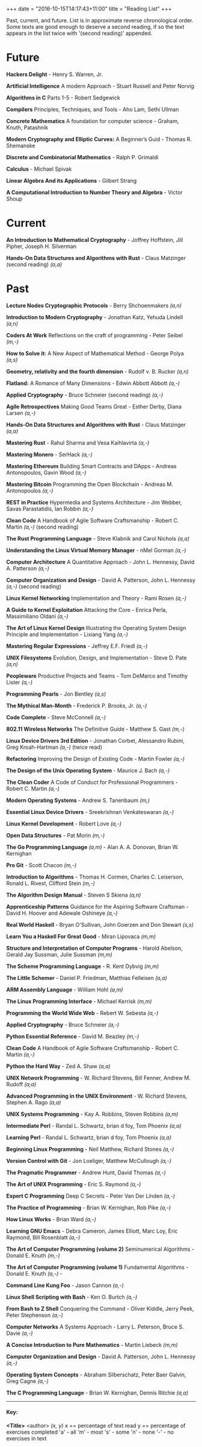 +++
date = "2016-10-15T14:17:43+11:00"
title = "Reading List"
+++

Past, current, and future. List is in approximate reverse chronological order.
Some texts are good enough to deserve a second reading, if so the text appears
in the list twice with '(second reading)' appended.

# Future

**Hackers Delight** - Henry S. Warren, Jr.

**Artificial Intelligence** A modern Approach - Stuart Russell and Peter Norvig

**Algorithms in C** Parts 1-5 - Robert Sedgewick

**Compilers** Principles, Techniques, and Tools - Aho Lam, Sethi Ullman

**Concrete Mathematics** A foundation for computer science - Graham, Knuth, Patashnik

**Modern Cryptography and Elliptic Curves:** A Beginner’s Guid - Thomas R. Shemanske

**Discrete and Combinatorial Mathematics** - Ralph P. Grimaldi

**Calculus** - Michael Spivak

**Linear Algebra And its Applications** - Gilbert Strang

**A Computational Introduction to Number Theory and Algebra** - Victor Shoup

# Current

**An Introduction to Mathematical Cryptography** - Joffrey Hoffstein, Jill Pipher, Joseph H. Silverman

**Hands-On Data Structures and Algorithms with Rust** - Claus Matzinger (second reading) *(a,a)*

# Past

**Lecture Nodes Cryptographic Protocols** - Berry Shchoenmakers *(a,n)*

**Introduction to Modern Cryptography** - Jonathan Katz, Yehuda Lindell *(a,n)*

**Coders At Work** Reflections on the craft of programming - Peter Seibel *(m,-)*

**How to Solve it:** A New Aspect of Mathematical Method - George Polya *(a,s)*

**Geometry, relativity and the fourth dimension** - Rudolf v. B. Rucker *(a,n)*

**Flatland:** A Romance of Many Dimensions - Edwin Abbott Abbott *(a,-)*

**Applied Cryptography** - Bruce Schneier (second reading) *(a,-)*

**Agile Retrospectives** Making Good Teams Great - Esther Derby, Diana Larsen *(a,-)*

**Hands-On Data Structures and Algorithms with Rust** - Claus Matzinger *(a,a)*

**Mastering Rust** - Rahul Sharma and Vesa Kaihlavirta *(a,-)*

**Mastering Monero** - SerHack *(a,-)*

**Mastering Ethereum** Building Smart Contracts and DApps - Andreas Antonopoulos, Gavin Wood *(a,-)*

**Mastering Bitcoin** Programming the Open Blockchain - Andreas M. Antonopoulos *(a,-)*

**REST in Practice** Hypermedia and Systems Architecture - Jim Webber, Savas Parastatidis, Ian Robbin *(a,-)*

**Clean Code** A Handbook of Agile Software Craftsmanship - Robert C. Martin *(a,-)* (second reading)

**The Rust Programming Language** - Steve Klabnik and Carol Nichols *(a,a)*

**Understanding the Linux Virtual Memory Manager** - nMel Gorman *(a,-)*

**Computer Architecture** A Quantitative Approach - John L. Hennessy, David A. Patterson *(a,-)*

**Computer Organization and Design** - David A. Patterson, John L. Hennessy *(a,-)* (second reading)

**Linux Kernel Networking** Implementation and Theory - Rami Rosen  *(a,-)*

**A Guide to Kernel Exploitation** Attacking the Core - Enrica Perla, Massimiliano Oldani *(a,-)*

**The Art of Linux Kernel Design** Illustrating the Operating System Design Principle and Implementation - Lixiang Yang *(a,-)*

**Mastering Regular Expressions** - Jeffrey E.F. Friedl *(a,-)*

**UNIX Filesystems** Evolution, Design, and Implementation - Steve D. Pate *(a,n)*

**Peopleware** Productive Projects and Teams - Tom DeMarco and Timothy Lister *(a,-)*

**Programming Pearls** - Jon Bentley *(a,s)* 

**The Mythical Man-Month** - Frederick P. Brooks, Jr. *(a,-)*

**Code Complete** - Steve McConnell *(a,-)*

**802.11 Wireless Networks** The Definitive Guide - Matthew S. Gast *(m,-)*

**Linux Device Drivers 3rd Edition** - Jonathan Corbet, Alessandro Rubini, Greg Kroah-Hartman *(a,-)* (twice read)

**Refactoring** Improving the Design of Existing Code - Martin Fowler *(a,-)*

**The Design of the Unix Operating System** - Maurice J. Bach *(a,-)*

**The Clean Coder** A Code of Conduct for Professional Programmers - Robert C. Martin *(a,-)*

**Modern Operating Systems** - Andrew S. Tanenbaum *(m,)*

**Essential Linux Device Drivers** - Sreekrishnan Venkateswaran *(a,-)*

**Linux Kernel Development** - Robert Love *(a,-)*

**Open Data Structures** - Pat Morin *(m,-)*

**The Go Programming Language** *(a,m)* - Alan A. A. Donovan, Brian W. Kernighan

**Pro Git** - Scott Chacon *(m,-)*

**Introduction to Algorithms** - Thomas H. Cormen, Charles C. Leiserson, Ronald L. Rivest, Clifford Stein *(m,-)*

**The Algorithm Design Manual** - Steven S Skiena *(a,n)*

**Apprenticeship Patterns** Guidance for the Aspiring Software Craftsman - David H. Hoover and Adewale Oshineye *(a,-)*

**Real World Haskell** - Bryan O'Sullivan, John Goerzen and Don Stewart *(s,s)*

**Learn You a Haskell For Great Good** - Miran Lipovaca *(m,m)*

**Structure and Interpretation of Computer Programs** - Harold Abelson, Gerald Jay Sussman, Julie Sussman *(m,m)*

**The Scheme Programming Language** - R. Kent Dybvig *(m,m)*

**The Little Schemer** - Daniel P. Friedman, Matthias Felleisen *(a,a)*

**ARM Assembly Language** - William Hohl *(a,m)*

**The Linux Programming Interface** - Michael Kerrisk *(m,m)*

**Programming the World Wide Web** - Rebert W. Sebesta *(a,-)*

**Applied Cryptography** - Bruce Schneier *(a,-)*

**Python Essential Reference** - David M. Beazley *(m,-)*

**Clean Code** A Handbook of Agile Software Craftsmanship - Robert C. Martin *(a,-)*

**Python the Hard Way** - Zed A. Shaw *(a,a)*

**UNIX Network Programming** - W. Richard Stevens, Bill Fenner, Andrew M. Rudoff *(a,a)*

**Advanced Programming in the UNIX Environment** - W. Richard Stevens, Stephen A. Rago *(a,a)*

**UNIX Systems Programming** - Kay A. Robbins, Steven Robbins *(a,m)*

**Intermediate Perl** - Randal L. Schwartz, brian d foy, Tom Phoenix *(a,a)*

**Learning Perl** - Randal L. Schwartz, brian d foy, Tom Phoenix *(a,a)*

**Beginning Linux Programming** - Neil Matthew, Richard Stones *(a,-)*

**Version Control with Git** - Jon Loeliger, Matthew McCullough *(a,-)*

**The Pragmatic Programmer** - Andrew Hunt, David Thomas *(a,-)*

**The Art of UNIX Programming** - Eric S. Raymond *(a,-)*

**Expert C Programming** Deep C Secrets - Peter Van Der Linden *(a,-)*

**The Practice of Programming** - Brian W. Kernighan, Rob Pike *(a,-)*

**How Linux Works** - Brian Ward *(a,-)*

**Learning GNU Emacs** - Debra Cameron, James Elliott, Marc Loy, Eric Raymond, Bill Rosenblatt *(a,-)*

**The Art of Computer Programming (volume 2)** Seminumerical Algorithms - Donald E. Knuth *(m,-)*

**The Art of Computer Programming (volume 1)** Fundamental Algorithms - Donald E. Knuth *(a,-)* -

**Command Line Kung Foo** - Jason Cannon *(a,-)*

**Linux Shell Scripting with Bash** - Ken O. Burtch *(a,-)*

**From Bash to Z Shell** Conquering the Command - Oliver Kiddle, Jerry Peek, Peter Stephenson *(a,-)*

**Computer Networks** A Systems Approach - Larry L. Peterson, Bruce S. Davie *(a,-)*

**A Concise Introduction to Pure Mathematics** - Martin Liebeck *(m,m)*

**Computer Organization and Design** - David A. Patterson, John L. Hennessy *(a,-)*

**Operating System Concepts** - Abraham Silberschatz, Peter Baer Galvin, Greg Cagne *(a,-)*

**The C Programming Language** - Brian W. Kernighan, Dennis Ritchie *(a,a)*

----------------------


#### Key:

**\<Title\>** \<author\> *(x, y)*
x == percentage of text read
y == percentage of exercises completed
'a' - all
'm' - most
's' - some
'n' - none
'-' - no exercises in text
